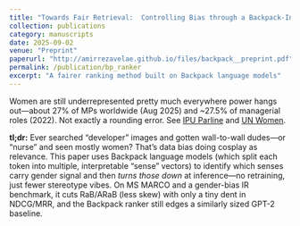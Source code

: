 ```yaml
---
title: "Towards Fair Retrieval:  Controlling Bias through a Backpack-Inspired Architecture"
collection: publications 
category: manuscripts 
date: 2025-09-02 
venue: "Preprint"
paperurl: "http://amirrezavelae.github.io/files/backpack__preprint.pdf"  
permalink: /publication/bp_ranker
excerpt: "A fairer ranking method built on Backpack language models"
---
```

Women are still underrepresented pretty much everywhere power hangs out—about 27% of MPs worldwide (Aug 2025) and ~27.5% of managerial roles (2022). Not exactly a rounding error. See <a href="https://data.ipu.org/women-averages/?date_year=2025&date_month=08" target="_blank">IPU Parline</a> and <a href="https://www.unwomen.org/sites/default/files/2024-09/progress-on-the-sustainable-development-goals-the-gender-snapshot-2024-en.pdf" target="_blank">UN Women</a>.

**tl;dr:** Ever searched “developer” images and gotten wall-to-wall dudes—or “nurse” and seen mostly women? That’s data bias doing cosplay as relevance. This paper uses Backpack language models (which split each token into multiple, interpretable “sense” vectors) to identify which senses carry gender signal and then *turns those down* at inference—no retraining, just fewer stereotype vibes. On MS MARCO and a gender-bias IR benchmark, it cuts RaB/ARaB (less skew) with only a tiny dent in NDCG/MRR, and the Backpack ranker still edges a similarly sized GPT-2 baseline.

